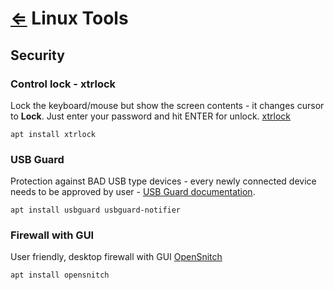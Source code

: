 # [&lArr;](/) Linux Tools
## Security
### Control lock - xtrlock
Lock the keyboard/mouse but show the screen contents - it changes cursor to **Lock**. Just enter your password and hit ENTER for unlock. [ xtrlock ](https://packages.debian.org/buster/xtrlock)

```apt install xtrlock```

### USB Guard
Protection against BAD USB type devices - every newly connected device needs to be approved by user - [ USB Guard documentation](https://usbguard.github.io/).

```apt install usbguard usbguard-notifier```

### Firewall with GUI
User friendly, desktop firewall with GUI [OpenSnitch](https://github.com/evilsocket/opensnitch)

```apt install opensnitch```
